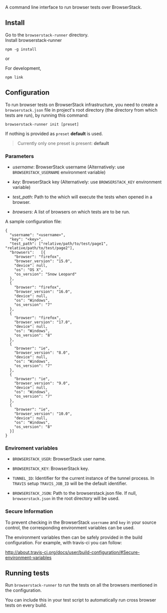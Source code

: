 A command line interface to run browser tests over BrowserStack.

## Install
Go to the `browserstack-runner` directory.  
Install browserstack-runner

    npm -g install

or


For development,

    npm link

## Configuration
To run browser tests on BrowserStack infrastructure, you need to
create a `browserstack.json` file in project's root directory (the
directory from which tests are run), by running this command:

    browserstack-runner init [preset]

If nothing is provided as `preset` **default** is used.

> Currently only one preset is present: **default**

### Parameters

 - *username*: BrowserStack username
   (Alternatively: use `BROWSERSTACK_USERNAME` environment variable)

 - *key*: BrowserStack key
   (Alternatively: use `BROWSERSTACK_KEY` environment variable)

 - *test_path*: Path to the which will execute the tests when opened
   in a browser.

 - *browsers*: A list of browsers on which tests are to be run.

A sample configuration file:

    {
      "username": "<username>",
      "key": "<key>",
      "test_path": ["relative/path/to/test/page1", "relative/path/to/test/page2"],
      "browsers":   [{
        "browser": "firefox",
        "browser_version": "15.0",
        "device": null,
        "os": "OS X",
        "os_version": "Snow Leopard"
      },
      {
        "browser": "firefox",
        "browser_version": "16.0",
        "device": null,
        "os": "Windows",
        "os_version": "7"
      },
      {
        "browser": "firefox",
        "browser_version": "17.0",
        "device": null,
        "os": "Windows",
        "os_version": "8"
      },
      {
        "browser": "ie",
        "browser_version": "8.0",
        "device": null,
        "os": "Windows",
        "os_version": "7"
      },
      {
        "browser": "ie",
        "browser_version": "9.0",
        "device": null,
        "os": "Windows",
        "os_version": "7"
      },
      {
        "browser": "ie",
        "browser_version": "10.0",
        "device": null,
        "os": "Windows",
        "os_version": "8"
      }]
    }


### Enviroment variables

* `BROWSERSTACK_USER`:
BrowserStack user name.

* `BROWSERSTACK_KEY`:
BrowserStack key.

* `TUNNEL_ID`:
Identifier for the current instance of the tunnel process. In `TRAVIS` setup `TRAVIS_JOB_ID` will be the default identifier.

* `BROWSERSTACK_JSON`:
Path to the browserstack.json file. If null, `browserstack.json` in the root directory will be used.


### Secure Information

To prevent checking in the BrowserStack `username` and `key` in your
source control, the corresponding environment variables can be used.

The environment variables then can be safely provided in the build
configuration. For example, with travis-ci you can follow:

http://about.travis-ci.org/docs/user/build-configuration/#Secure-environment-variables

## Running tests
Run `browserstack-runner` to run the tests on all the browsers mentioned
in the configuration.

You can include this in your test script to automatically run cross
browser tests on every build.
